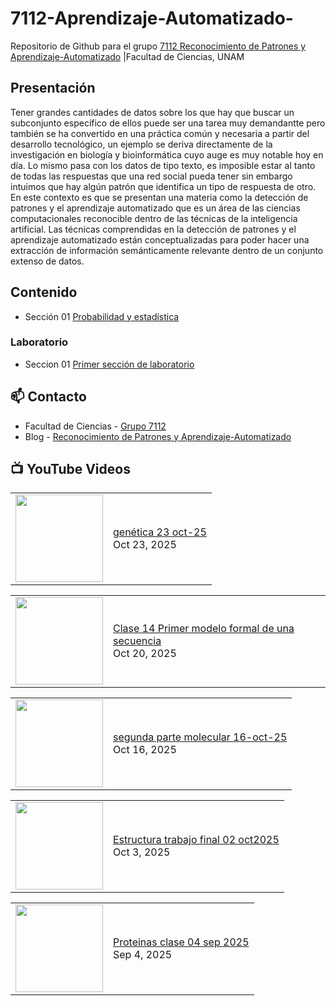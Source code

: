 # 7112-Aprendizaje-Automatizado-
Repositorio de Github para el grupo   [7112 Reconocimiento de Patrones y Aprendizaje-Automatizado](https://www.fciencias.unam.mx/docencia/horarios/presentacion/347481) |Facultad de Ciencias, UNAM

## Presentación
Tener grandes cantidades de datos sobre los que hay que buscar un subconjunto específico de ellos puede ser una tarea muy demandantte pero también se ha convertido en una práctica común y necesaria a partir del desarrollo tecnológico, un ejemplo se deriva directamente de la investigación en biología y bioinformática cuyo auge es muy notable hoy en día. Lo mismo pasa con los datos de tipo texto, es imposible estar al tanto de todas las respuestas que una red social pueda tener sin embargo intuimos que hay algún patrón que identifica un tipo de respuesta de otro. En este contexto es que se presentan una materia como la detección de patrones y el aprendizaje automatizado que es un área de las ciencias computacionales reconocible dentro de las técnicas de la inteligencia artificial. Las técnicas comprendidas en la detección de patrones y el aprendizaje automatizado están conceptualizadas para poder hacer una extracción de información semánticamente relevante dentro de un conjunto extenso de datos.

## Contenido
- Sección 01  [Probabilidad y estadística](https://github.com/7122-Aprendizaje-Automatizado/7112-Aprendizaje-Automatizado-/tree/main/Secci%C3%B3n%2001%20Probabilidad%20y%20Estadistica)

### Laboratorio
- Seccion 01  [Primer sección de laboratorio](https://github.com/7122-Aprendizaje-Automatizado/7112-Aprendizaje-Automatizado-/tree/main/Secci%C3%B3n01-Laboratorio)


## 📫 Contacto
- Facultad de Ciencias - [Grupo 7112](https://www.fciencias.unam.mx/docencia/horarios/presentacion/347481)
- Blog - [Reconocimiento de Patrones y Aprendizaje-Automatizado](https://sites.google.com/view/patronesciencias/inicio)

##  📺 	YouTube Videos
<!-- BLOG-POST-LIST:START --><table><tr><td><a href="https://www.youtube.com/watch?v=MsxDWlK8oK0"><img width="140px" src="https://i.ytimg.com/vi/MsxDWlK8oK0/mqdefault.jpg"></a></td>
<td><a href="https://www.youtube.com/watch?v=MsxDWlK8oK0">genética 23 oct-25</a><br/>Oct 23, 2025</td></tr></table>
<table><tr><td><a href="https://www.youtube.com/watch?v=PW5SoCQf9LM"><img width="140px" src="https://i.ytimg.com/vi/PW5SoCQf9LM/mqdefault.jpg"></a></td>
<td><a href="https://www.youtube.com/watch?v=PW5SoCQf9LM">Clase 14 Primer modelo formal de una secuencia</a><br/>Oct 20, 2025</td></tr></table>
<table><tr><td><a href="https://www.youtube.com/watch?v=yhv8K1uinsI"><img width="140px" src="https://i.ytimg.com/vi/yhv8K1uinsI/mqdefault.jpg"></a></td>
<td><a href="https://www.youtube.com/watch?v=yhv8K1uinsI">segunda parte molecular 16-oct-25</a><br/>Oct 16, 2025</td></tr></table>
<table><tr><td><a href="https://www.youtube.com/watch?v=-L2OwAjkpVw"><img width="140px" src="https://i.ytimg.com/vi/-L2OwAjkpVw/mqdefault.jpg"></a></td>
<td><a href="https://www.youtube.com/watch?v=-L2OwAjkpVw">Estructura trabajo final 02 oct2025</a><br/>Oct 3, 2025</td></tr></table>
<table><tr><td><a href="https://www.youtube.com/watch?v=-6XR4WWyF9I"><img width="140px" src="https://i.ytimg.com/vi/-6XR4WWyF9I/mqdefault.jpg"></a></td>
<td><a href="https://www.youtube.com/watch?v=-6XR4WWyF9I">Proteinas clase 04 sep 2025</a><br/>Sep 4, 2025</td></tr></table>
<!-- BLOG-POST-LIST:END -->
